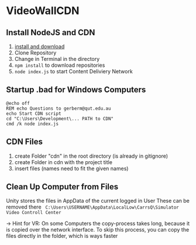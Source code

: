 # VideoWallCDN
## Install NodeJS and CDN
1. [install and download](https://nodejs.org/en/)
2. Clone Repository 
3. Change in Terminal in the directory
4. ```npm install``` to download repositories 
5. ```node index.js``` to start Content Deliviery Network

## Startup .bad for Windows Computers 
```bad
@echo off
REM echo Questions to gerberm@qut.edu.au
echo Start CDN script
cd "C:\Users\Development\... PATH to CDN"
cmd /k node index.js  
```
## CDN Files
1. create Folder "cdn" in the root directory (is already in gitignore)
2. create Folder in cdn with the project title
3. insert files (names need to fit the given names)

## Clean Up Computer from Files
Unity stores the files in AppData of the current logged in User
These can be removed there
``` C:\Users\USERNAME\AppData\LocalLow\CarrsQ\Simulator Video Controll Center``` 

-> Hint for VR: On some Computers the copy-process takes long, because it is copied over the network interface. To skip this process, you can copy the files directly in the folder, which is ways faster

